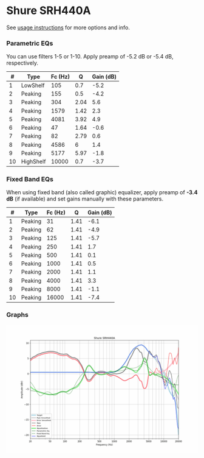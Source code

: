 # Shure SRH440A
See [usage instructions](https://github.com/jaakkopasanen/AutoEq#usage) for more options and info.

### Parametric EQs
You can use filters 1-5 or 1-10. Apply preamp of -5.2 dB or -5.4 dB, respectively.

|   # | Type      |   Fc (Hz) |    Q |   Gain (dB) |
|-----|-----------|-----------|------|-------------|
|   1 | LowShelf  |       105 | 0.7  |        -5.2 |
|   2 | Peaking   |       155 | 0.5  |        -4.2 |
|   3 | Peaking   |       304 | 2.04 |         5.6 |
|   4 | Peaking   |      1579 | 1.42 |         2.3 |
|   5 | Peaking   |      4081 | 3.92 |         4.9 |
|   6 | Peaking   |        47 | 1.64 |        -0.6 |
|   7 | Peaking   |        82 | 2.79 |         0.6 |
|   8 | Peaking   |      4586 | 6    |         1.4 |
|   9 | Peaking   |      5177 | 5.97 |        -1.8 |
|  10 | HighShelf |     10000 | 0.7  |        -3.7 |

### Fixed Band EQs
When using fixed band (also called graphic) equalizer, apply preamp of **-3.4 dB** (if available) and set gains manually with these parameters.

|   # | Type    |   Fc (Hz) |    Q |   Gain (dB) |
|-----|---------|-----------|------|-------------|
|   1 | Peaking |        31 | 1.41 |        -6.1 |
|   2 | Peaking |        62 | 1.41 |        -4.9 |
|   3 | Peaking |       125 | 1.41 |        -5.7 |
|   4 | Peaking |       250 | 1.41 |         1.7 |
|   5 | Peaking |       500 | 1.41 |         0.1 |
|   6 | Peaking |      1000 | 1.41 |         0.5 |
|   7 | Peaking |      2000 | 1.41 |         1.1 |
|   8 | Peaking |      4000 | 1.41 |         3.3 |
|   9 | Peaking |      8000 | 1.41 |        -1.1 |
|  10 | Peaking |     16000 | 1.41 |        -7.4 |

### Graphs
![](./Shure%20SRH440A.png)
